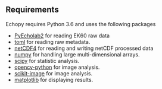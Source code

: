 ## Requirements
Echopy requires Python 3.6 and uses the following packages
* [PyEcholab2](https://github.com/CI-CMG/PyEcholab2) for reading EK60 raw data
* [toml](https://pypi.org/project/toml/) for reading raw metadata.
* [netCDF4](https://unidata.github.io/netcdf4-python/netCDF4/index.html) for reading and writing netCDF processed data
* [numpy](http://www.numpy.org/) for handling large multi-dimensional arrays.
* [scipy](https://www.scipy.org/) for statistic analysis.
* [opencv-python](https://pypi.org/project/opencv-python/) for image analysis.
* [scikit-image](https://scikit-image.org/) for image analysis.
* [matplotlib](https://matplotlib.org/) for displaying results.
